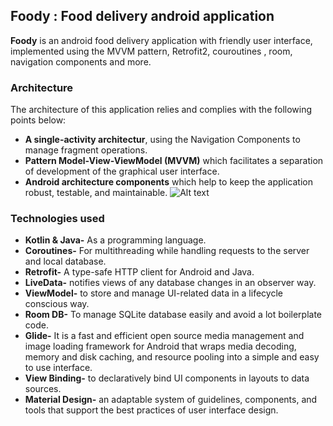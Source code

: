 ## Foody : Food delivery android application


__Foody__ is an android food delivery application with friendly user interface, implemented using the MVVM pattern, Retrofit2, couroutines , room, navigation components and more.
 

### Architecture
The architecture of this application relies and complies with the following points below:
- __A single-activity architectur__, using the Navigation Components to manage fragment operations.
- __Pattern Model-View-ViewModel (MVVM)__ which facilitates a separation of development of the graphical user interface.
- __Android architecture components__ which help to keep the application robust, testable, and maintainable.
![Alt text](https://user.oc-static.com/upload/2021/12/06/16387959038246_image34.png)

### Technologies used
- __Kotlin & Java-__ As a programming language.
- __Coroutines-__ For multithreading while handling requests to the server and local database.
- __Retrofit-__ A type-safe HTTP client for Android and Java.
- __LiveData-__ notifies views of any database changes in an observer way.
- __ViewModel-__ to store and manage UI-related data in a lifecycle conscious way.
- __Room DB-__ To manage SQLite database easily and avoid a lot boilerplate code.
- __Glide-__ It is a fast and efficient open source media management and image loading framework for Android that wraps media decoding, memory and disk caching, and resource pooling into a simple and easy to use interface.
- __View Binding-__ to declaratively bind UI components in layouts to data sources.
- __Material Design-__ an adaptable system of guidelines, components, and tools that support the best practices of user interface design. 
